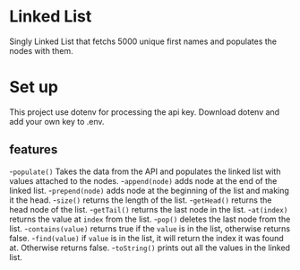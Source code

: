 # Linked List
Singly Linked List that fetchs 5000 unique first names and populates the nodes with them.

# Set up
This project use dotenv for processing the api key. Download dotenv and add your own key to .env.

## features
-`populate()` Takes the data from the API and populates the linked list with values attached to the nodes.
-`append(node)` adds node at the end of the linked list.
-`prepend(node)` adds node at the beginning of the list and making it the head.
-`size()` returns the length of the list.
-`getHead()` returns the head node of the list.
-`getTail()` returns the last node in the list.
-`at(index)` returns the value at `index` from the list.
-`pop()` deletes the last node from the list.
-`contains(value)` returns true if the `value` is in the list, otherwise returns false.
-`find(value)` if `value` is in the list, it will return the index it was found at. Otherwise returns false.
-`toString()` prints out all the values in the linked list.

